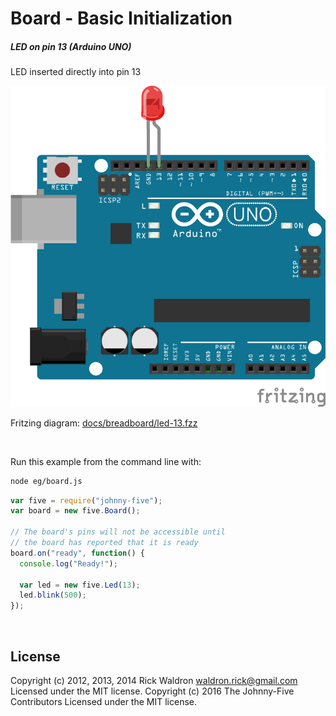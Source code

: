 <!--remove-start-->

# Board - Basic Initialization

<!--remove-end-->






##### LED on pin 13 (Arduino UNO)


LED inserted directly into pin 13


![docs/breadboard/led-13.png](breadboard/led-13.png)<br>

Fritzing diagram: [docs/breadboard/led-13.fzz](breadboard/led-13.fzz)

&nbsp;




Run this example from the command line with:
```bash
node eg/board.js
```


```javascript
var five = require("johnny-five");
var board = new five.Board();

// The board's pins will not be accessible until
// the board has reported that it is ready
board.on("ready", function() {
  console.log("Ready!");

  var led = new five.Led(13);
  led.blink(500);
});

```








&nbsp;

<!--remove-start-->

## License
Copyright (c) 2012, 2013, 2014 Rick Waldron <waldron.rick@gmail.com>
Licensed under the MIT license.
Copyright (c) 2016 The Johnny-Five Contributors
Licensed under the MIT license.

<!--remove-end-->
